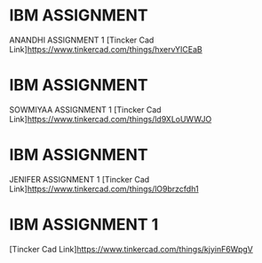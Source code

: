 # IBM ASSIGNMENT 
ANANDHI ASSIGNMENT 1
[Tincker Cad Link]https://www.tinkercad.com/things/hxervYICEaB
# IBM ASSIGNMENT
SOWMIYAA ASSIGNMENT 1
[Tincker Cad Link]https://www.tinkercad.com/things/ld9XLoUWWJO
# IBM ASSIGNMENT
JENIFER ASSIGNMENT 1
[Tincker Cad Link]https://www.tinkercad.com/things/lO9brzcfdh1
# IBM ASSIGNMENT 1
[Tincker Cad Link]https://www.tinkercad.com/things/kjyinF6WpgV
